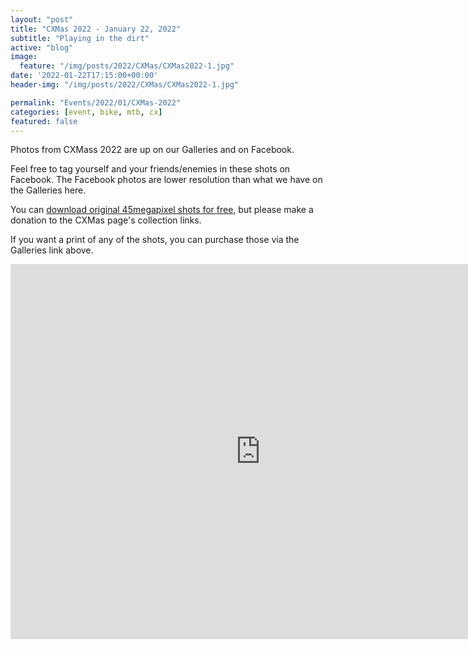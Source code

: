 ```yaml
---
layout: "post"
title: "CXMas 2022 - January 22, 2022"
subtitle: "Playing in the dirt"
active: "blog"
image:
  feature: "/img/posts/2022/CXMas/CXMas2022-1.jpg"
date: '2022-01-22T17:15:00+00:00'
header-img: "/img/posts/2022/CXMas/CXMas2022-1.jpg"

permalink: "Events/2022/01/CXMas-2022"
categories: [event, bike, mtb, cx]
featured: false
---
```


Photos from CXMass 2022 are up on our Galleries and on Facebook.

Feel free to tag yourself and your friends/enemies in these shots on Facebook. The Facebook photos are lower resolution than what we have on the Galleries here.

You can [download original 45megapixel shots for free](https://photos.rainbowmarks.com/2022/Bikes/CXMas-1-22-2022/), but please make a donation to the CXMas page's collection links.

If you want a print of any of the shots, you can purchase those via the Galleries link above.


<iframe src="https://photos.rainbowmarks.com/frame/slideshow?key=SWGKWR&speed=3&transition=fade&autoStart=1&captions=0&navigation=0&playButton=0&randomize=0&transitionSpeed=2" width="800" height="600" frameborder="no" scrolling="no"></iframe>